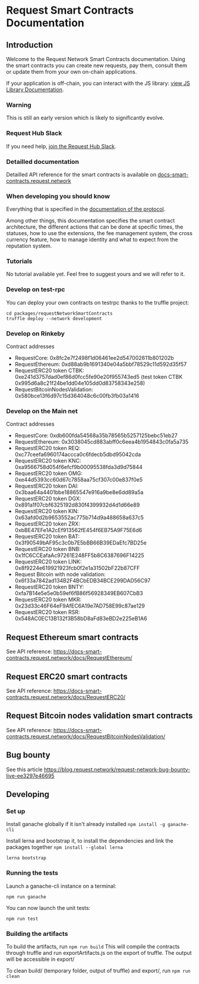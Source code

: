 # Request Smart Contracts Documentation 

## Introduction

Welcome to the Request Network Smart Contracts documentation. 
Using the smart contracts you can create new requests, pay them, consult them or update them from your own on-chain applications. 

If your application is off-chain, you can interact with the JS library: [view JS Library Documentation](https://github.com/RequestNetwork/requestNetwork).

### Warning

This is still an early version which is likely to significantly evolve. 

### Request Hub Slack

If you need help, [join the Request Hub Slack](https://request-slack.herokuapp.com/).

### Detailled documentation

Detailled API reference for the smart contracts is available on [docs-smart-contracts.request.network](https://docs-smart-contracts.request.network/) 

### When developing you should know

Everything that is specified in the [documentation of the protocol](https://docs.request.network/development/protocol).

Among other things, this documentation specifies the smart contract architecture, the different actions that can be done at specific times, the statuses, how to use the extensions, the fee management system, the cross currency feature, how to manage identity and what to expect from the reputation system.

### Tutorials

No tutorial available yet. Feel free to suggest yours and we will refer to it.

### Develop on test-rpc

You can deploy your own contracts on testrpc thanks to the truffle project:
```git clone https://github.com/RequestNetwork/requestNetwork 
cd packages/requestNetworkSmartContracts 
truffle deploy --network development
```

### Develop on Rinkeby

Contract addresses
* RequestCore: 0x8fc2e7f2498f1d06461ee2d547002611b801202b
* RequestEthereum: 0xd88ab9b1691340e04a5bbf78529c11d592d35f57
* RequestERC20 token CTBK: 0xe241d3757dad0ef86d0fcc5fe90e20f955743ed5  (test token CTBK 0x995d6a8c21f24be1dd04e105dd0d83758343e258)
* RequestBitcoinNodesValidation: 0x580bce13f6d97c15d364048c6c00fb3fb03a1416

### Develop on the Main net 

Contract addresses
* RequestCore: 0xdb600fda54568a35b78565b5257125bebc51eb27
* RequestEthereum: 0x3038045cd883abff0c6eea4b1954843c0fa5a735
* RequestERC20 token REQ: 0xc77ceefa6960174accca0c6fdecb5dbd95042cda
* RequestERC20 token KNC: 0xa9566758d054f6efcf9b00095538fda3d9d75844
* RequestERC20 token OMG: 0xe44d5393cc60d67c7858aa75cf307c00e837f0e5
* RequestERC20 token DAI: 0x3baa64a4401bbe18865547e916a9be8e6dd89a5a
* RequestERC20 token DGX: 0x891a1f07cbf6325192d830f4399932d4d1d66e89
* RequestERC20 token KIN: 0x63afd0d2b9653552ac775b714d9a488658a637c5 
* RequestERC20 token ZRX: 0xbBE47EFe1A2cEf913562fE454f6EB75A9F75E6d6 
* RequestERC20 token BAT: 0x3f90549bAF95c3c0b7E5bBB66B39EDaEfc7BD25e 
* RequestERC20 token BNB: 0x1fC6CCEafaAc97261E248FF5b8C6387696F14225 
* RequestERC20 token LINK: 0x8f9224e619921923fcb0f2e1a31502bF22b87CFF
* Request Bitcoin with node validation: 0x6f33a7842ad134B2F4BCbEDB34BCE299DAD56C97
* RequestERC20 token BNTY: 0xfa7B14e5e5e0b59ef6fB86f56928349EB607CbB3 
* RequestERC20 token MKR: 0x23d33c46F64eF9AfEC6A19e7AD758E99c87ae129
* RequestERC20 token RSR: 0x548AC0EC13B132f3B58bD8aFd83eBD2e225eB1A6


## Request Ethereum smart contracts

See API reference: https://docs-smart-contracts.request.network/docs/RequestEthereum/

## Request ERC20 smart contracts

See API reference: https://docs-smart-contracts.request.network/docs/RequestERC20/

## Request Bitcoin nodes validation smart contracts

See API reference: https://docs-smart-contracts.request.network/docs/RequestBitcoinNodesValidation/

## Bug bounty

See this article https://blog.request.network/request-network-bug-bounty-live-ee3297e46695

## Developing

### Set up

Install ganache globally if it isn't already installed
`npm install -g ganache-cli`

Install lerna and bootstrap it, to install the dependencies and link the packages together
`npm install --global lerna`

`lerna bootstrap`

### Running the tests

Launch a ganache-cli instance on a terminal:

`npm run ganache`

You can now launch the unit tests:

`npm run test`


### Building the artifacts

To build the artifacts, run
`npm run build`
This will compile the contracts through truffle and run exportArtifacts.js on the export of truffle. 
The output will be accessible in export/

To clean build/ (temporary folder, output of truffle) and export/, run
`npm run clean`
